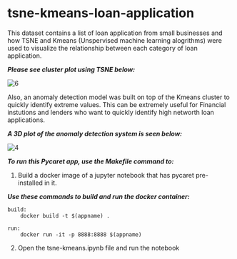 # tsne-kmeans-loan-application
This dataset contains a list of loan application from small businesses and how TSNE and Kmeans (Unspervised machine learning alogrithms) were used to visualize the relationship between each category of loan application.

***Please see cluster plot using TSNE below:***

![6](https://user-images.githubusercontent.com/32384910/141766540-7e9ccf6c-b557-40a3-b531-8dbfa9c0d7e6.png)

Also, an anomaly detection model was built on top of the Kmeans cluster to quickly identify extreme values. This can be extremely useful for Financial instutions and lenders who want to quickly identify high networth loan applications. 

***A 3D plot of the anomaly detection system is seen below:***

![4](https://user-images.githubusercontent.com/32384910/141665751-30800d67-8e07-4614-9e06-642b7da3b731.png)

***To run this Pycaret app, use the Makefile command to:***

1. Build a docker image of a jupyter notebook that has pycaret pre-installed in it.

***Use these commands to build and run the docker container:***

```
build:
	docker build -t $(appname) .
		
run:
	docker run -it -p 8888:8888 $(appname)
```

2. Open the tsne-kmeans.ipynb file and run the notebook

